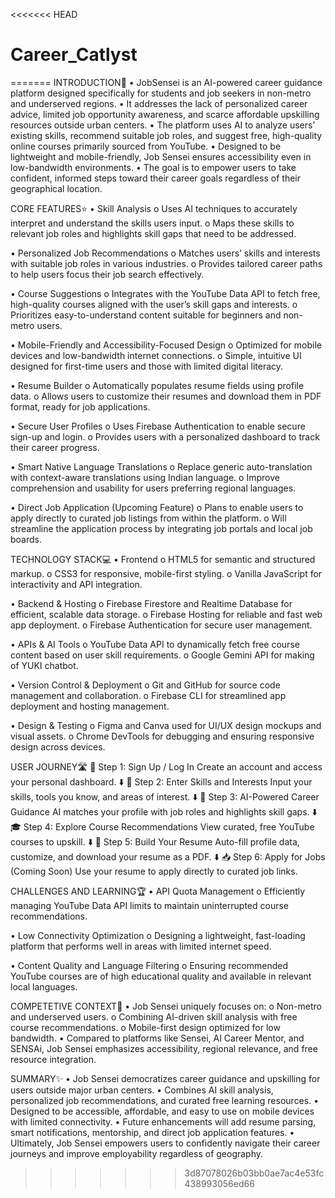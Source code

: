 <<<<<<< HEAD
# Career_Catlyst
=======
INTRODUCTION📖
•	JobSensei is an AI-powered career guidance platform designed specifically for students and job seekers in non-metro and underserved regions.
•	It addresses the lack of personalized career advice, limited job opportunity awareness, and scarce affordable upskilling resources outside urban centers.
•	The platform uses AI to analyze users’ existing skills, recommend suitable job roles, and suggest free, high-quality online courses primarily sourced from YouTube.
•	Designed to be lightweight and mobile-friendly, Job Sensei ensures accessibility even in low-bandwidth environments.
•	The goal is to empower users to take confident, informed steps toward their career goals regardless of their geographical location.




CORE FEATURES⭐
•	Skill Analysis
o	Uses AI techniques to accurately interpret and understand the skills users input.
o	Maps these skills to relevant job roles and highlights skill gaps that need to be addressed.

•	Personalized Job Recommendations
o	Matches users’ skills and interests with suitable job roles in various industries.
o	Provides tailored career paths to help users focus their job search effectively.

•	Course Suggestions
o	Integrates with the YouTube Data API to fetch free, high-quality courses aligned with the user’s skill gaps and interests.
o	Prioritizes easy-to-understand content suitable for beginners and non-metro users.

•	Mobile-Friendly and Accessibility-Focused Design
o	Optimized for mobile devices and low-bandwidth internet connections.
o	Simple, intuitive UI designed for first-time users and those with limited digital literacy.

•	Resume Builder
o	Automatically populates resume fields using profile data.
o	Allows users to customize their resumes and download them in PDF format, ready for job applications.

•	Secure User Profiles
o	Uses Firebase Authentication to enable secure sign-up and login.
o	Provides users with a personalized dashboard to track their career progress.

•	Smart Native Language Translations
o	Replace generic auto-translation with context-aware translations using Indian language.
o	Improve comprehension and usability for users preferring regional languages.

•	Direct Job Application (Upcoming Feature)
o	Plans to enable users to apply directly to curated job listings from within the platform.
o	Will streamline the application process by integrating job portals and local job boards.





TECHNOLOGY STACK💻
•	Frontend
o	HTML5 for semantic and structured markup.
o	CSS3 for responsive, mobile-first styling.
o	Vanilla JavaScript for interactivity and API integration.

•	Backend & Hosting
o	Firebase Firestore and Realtime Database for efficient, scalable data storage.
o	Firebase Hosting for reliable and fast web app deployment.
o	Firebase Authentication for secure user management.

•	APIs & AI Tools
o	YouTube Data API to dynamically fetch free course content based on user skill requirements.
o	Google Gemini API for making of YUKI chatbot.

•	Version Control & Deployment
o	Git and GitHub for source code management and collaboration.
o	Firebase CLI for streamlined app deployment and hosting management.

•	Design & Testing
o	Figma and Canva used for UI/UX design mockups and visual assets.
o	Chrome DevTools for debugging and ensuring responsive design across devices.




USER JOURNEY🛣️
🔐 Step 1: Sign Up / Log In
Create an account and access your personal dashboard.
⬇️
🧾 Step 2: Enter Skills and Interests
Input your skills, tools you know, and areas of interest.
⬇️
🧠 Step 3: AI-Powered Career Guidance
 AI matches your profile with job roles and highlights skill gaps.
⬇️
🎓 Step 4: Explore Course Recommendations
View curated, free YouTube courses to upskill.
⬇️
📄 Step 5: Build Your Resume
Auto-fill profile data, customize, and download your resume as a PDF.
⬇️
📥 Step 6: Apply for Jobs (Coming Soon)
Use your resume to apply directly to curated job links.




CHALLENGES AND LEARNING🏆
•	API Quota Management
o	Efficiently managing YouTube Data API limits to maintain uninterrupted course recommendations.

•	Low Connectivity Optimization
o	Designing a lightweight, fast-loading platform that performs well in areas with limited internet speed.

•	Content Quality and Language Filtering
o	Ensuring recommended YouTube courses are of high educational quality and available in relevant local languages.



COMPETETIVE CONTEXT🙌
•	Job Sensei uniquely focuses on:
o	Non-metro and underserved users.
o	Combining AI-driven skill analysis with free course recommendations.
o	Mobile-first design optimized for low bandwidth.
•	Compared to platforms like Sensei, AI Career Mentor, and SENSAi, Job Sensei emphasizes accessibility, regional relevance, and free resource integration.




SUMMARY✨
•	Job Sensei democratizes career guidance and upskilling for users outside major urban centers.
•	Combines AI skill analysis, personalized job recommendations, and curated free learning resources.
•	Designed to be accessible, affordable, and easy to use on mobile devices with limited connectivity.
•	Future enhancements will add resume parsing, smart notifications, mentorship, and direct job application features.
•	Ultimately, Job Sensei empowers users to confidently navigate their career journeys and improve employability regardless of geography.
>>>>>>> 3d87078026b03bb0ae7ac4e53fc438993056ed66
